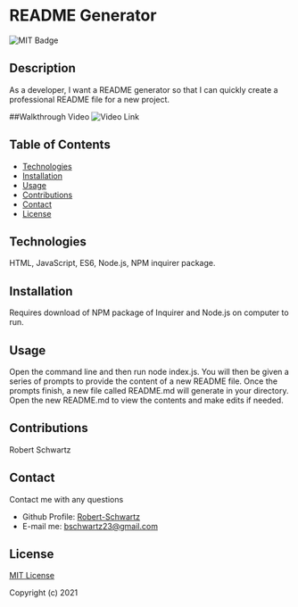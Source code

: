 
# README Generator

![MIT Badge](https://img.shields.io/badge/License-MIT-brightgreen)

## Description
As a developer, I want a README generator so that I can quickly create a professional README file for a new project.

##Walkthrough Video
![Video Link](https://drive.google.com/file/d/1N7Ivn6xS20DU1Ppt0MiGNQnNG8MniGua/view)

## Table of Contents
- [Technologies](#Technologies)
- [Installation](#Installation)
- [Usage](#usage)
- [Contributions](#Contributions)
- [Contact](#Contact)
- [License](#license)

## Technologies
HTML, JavaScript, ES6, Node.js, NPM inquirer package.

## Installation
Requires download of NPM package of Inquirer and Node.js on computer to run.

## Usage
Open the command line and then run node index.js.  You will then be given a series of prompts to provide the content of a new README file.  Once the prompts finish, a new file called README.md will generate in your directory.  Open the new README.md to view the contents and make edits if needed.

## Contributions
Robert Schwartz

## Contact
Contact me with any questions
- Github Profile: [Robert-Schwartz](https://github.com/Robert-Schwartz/)
- E-mail me: bschwartz23@gmail.com

## License
[MIT License](https://opensource.org/licenses/MIT)

Copyright (c) 2021
